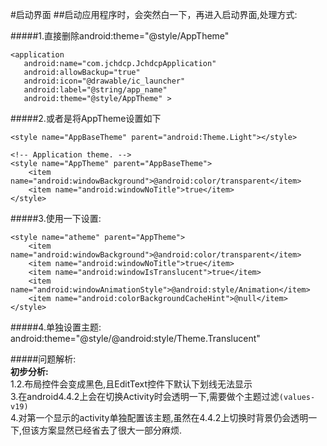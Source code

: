 #启动界面
##启动应用程序时，会突然白一下，再进入启动界面,处理方式:

#####1.直接删除android:theme="@style/AppTheme"

	<application  
       android:name="com.jchdcp.JchdcpApplication"  
       android:allowBackup="true"  
       android:icon="@drawable/ic_launcher"  
       android:label="@string/app_name"  
       android:theme="@style/AppTheme" >  

#####2.或者是将AppTheme设置如下

	<style name="AppBaseTheme" parent="android:Theme.Light"></style>  

    <!-- Application theme. -->  
    <style name="AppTheme" parent="AppBaseTheme">  
        <item name="android:windowBackground">@android:color/transparent</item>  
        <item name="android:windowNoTitle">true</item>  
    </style>  

#####3.使用一下设置:

    <style name="atheme" parent="AppTheme">
		<item name="android:windowBackground">@android:color/transparent</item>
        <item name="android:windowNoTitle">true</item>
        <item name="android:windowIsTranslucent">true</item>
        <item name="android:windowAnimationStyle">@android:style/Animation</item>
        <item name="android:colorBackgroundCacheHint">@null</item>
    </style>

#####4.单独设置主题:
	android:theme="@style/@android:style/Theme.Translucent"

#####问题解析:  
**初步分析:**  
 1.2.布局控件会变成黑色,且EditText控件下默认下划线无法显示  
 3.在android4.4.2上会在切换Activity时会透明一下,需要做个主题过滤`(values-v19)`  
 4.对第一个显示的activity单独配置该主题,虽然在4.4.2上切换时背景仍会透明一下,但该方案显然已经省去了很大一部分麻烦.

